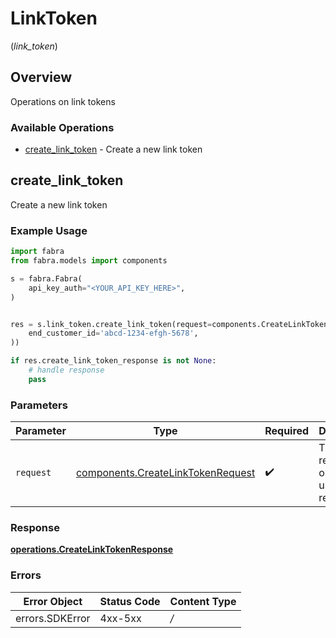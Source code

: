 # LinkToken
(*link_token*)

## Overview

Operations on link tokens

### Available Operations

* [create_link_token](#create_link_token) - Create a new link token

## create_link_token

Create a new link token

### Example Usage

```python
import fabra
from fabra.models import components

s = fabra.Fabra(
    api_key_auth="<YOUR_API_KEY_HERE>",
)


res = s.link_token.create_link_token(request=components.CreateLinkTokenRequest(
    end_customer_id='abcd-1234-efgh-5678',
))

if res.create_link_token_response is not None:
    # handle response
    pass

```

### Parameters

| Parameter                                                                              | Type                                                                                   | Required                                                                               | Description                                                                            |
| -------------------------------------------------------------------------------------- | -------------------------------------------------------------------------------------- | -------------------------------------------------------------------------------------- | -------------------------------------------------------------------------------------- |
| `request`                                                                              | [components.CreateLinkTokenRequest](../../models/components/createlinktokenrequest.md) | :heavy_check_mark:                                                                     | The request object to use for the request.                                             |


### Response

**[operations.CreateLinkTokenResponse](../../models/operations/createlinktokenresponse.md)**
### Errors

| Error Object    | Status Code     | Content Type    |
| --------------- | --------------- | --------------- |
| errors.SDKError | 4xx-5xx         | */*             |

